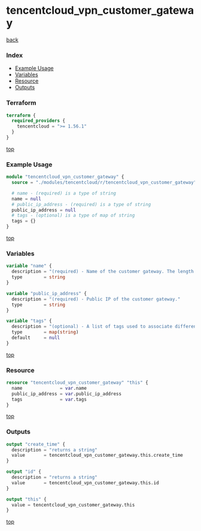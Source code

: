 # tencentcloud_vpn_customer_gateway

[back](../tencentcloud.md)

### Index

- [Example Usage](#example-usage)
- [Variables](#variables)
- [Resource](#resource)
- [Outputs](#outputs)

### Terraform

```terraform
terraform {
  required_providers {
    tencentcloud = ">= 1.56.1"
  }
}
```

[top](#index)

### Example Usage

```terraform
module "tencentcloud_vpn_customer_gateway" {
  source = "./modules/tencentcloud/r/tencentcloud_vpn_customer_gateway"

  # name - (required) is a type of string
  name = null
  # public_ip_address - (required) is a type of string
  public_ip_address = null
  # tags - (optional) is a type of map of string
  tags = {}
}
```

[top](#index)

### Variables

```terraform
variable "name" {
  description = "(required) - Name of the customer gateway. The length of character is limited to 1-60."
  type        = string
}

variable "public_ip_address" {
  description = "(required) - Public IP of the customer gateway."
  type        = string
}

variable "tags" {
  description = "(optional) - A list of tags used to associate different resources."
  type        = map(string)
  default     = null
}
```

[top](#index)

### Resource

```terraform
resource "tencentcloud_vpn_customer_gateway" "this" {
  name              = var.name
  public_ip_address = var.public_ip_address
  tags              = var.tags
}
```

[top](#index)

### Outputs

```terraform
output "create_time" {
  description = "returns a string"
  value       = tencentcloud_vpn_customer_gateway.this.create_time
}

output "id" {
  description = "returns a string"
  value       = tencentcloud_vpn_customer_gateway.this.id
}

output "this" {
  value = tencentcloud_vpn_customer_gateway.this
}
```

[top](#index)